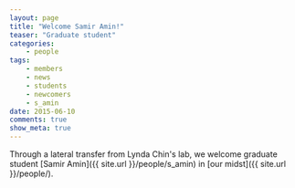 ```yaml
---
layout: page
title: "Welcome Samir Amin!"
teaser: "Graduate student"
categories:
    - people
tags:
    - members
    - news
    - students
    - newcomers
    - s_amin
date: 2015-06-10
comments: true
show_meta: true
---
```


Through a lateral transfer from Lynda Chin's lab, we welcome graduate student [Samir Amin]({{ site.url }}/people/s_amin) in [our midst]({{ site.url }}/people/).
